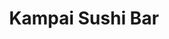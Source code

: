 ---
layout: place
title: "Kampai Sushi Bar"
permalink: /missouri/st-louis/kampai-sushi-bar.html
stateAbbr: MO
stateName: Missouri
cityName: St. Louis
seo:
  name: "Kampai Sushi Bar"
  type: Restaurant
  links: https://kampaisushibarstl.com/
description: "Cheery venue, with floor table options, offers creative rolls, nigiri & other Japanese standards. Kampai Sushi Bar serves delicious sushi in St. Louis, Missouri. Try fresh Japanese dishes for a great dining experience. Available for takeout, delivery, lunch, and dinner."
place_id: ChIJOdAadSi12IcR7yUw42Qq_Os
photos:
  - name: >-
      places/ChIJOdAadSi12IcR7yUw42Qq_Os/photos/AeeoHcK05WoEkFDHr2co1aUf7wpemUe0qmoNYWjulE9DGFiqHWuWO3lXqFpsDHhWvD4bEzOyD0zsqyagCZfk3zwYzjfzyvh3FFFNE3iX1xRXKGQcwO-h8HWzrAGKaTJvWjqQMDsJbPcp3xwk_X87m6dBX0zutJFrKW8uaM9GXvarXEQNgmjBQ-jnfqX5-X7WDvvve1RJ51jW8TxYdHPKRwSPTzECwvZUg0DnWLyind_lCrmUk4EAbzCr-5A_i7BCQpBxEYMXH9ibi4qrqxdg9oYBQzuDJ6QjTznNiiVwZoMHyRAcDwWFbVlb3fT1_myn-GzS8Vo2Dfrt3Thm6oqWt4ZJOLAV9bsFyKwhDNerQ4-sql90a9zCbJjAjPhAK_bFtwxf58aiHH8YYvQ3jH8Ouv23Y1wvG_qbTL99N2-G-MK51Mg
    widthPx: 3456
    heightPx: 4608
    authorAttributions:
      - displayName: R Cusick
        uri: https://maps.google.com/maps/contrib/104686778021455925536
        photoUri: >-
          https://lh3.googleusercontent.com/a-/ALV-UjUoHeReoMefM4X50vFmKZ735SZbn2bIZwbg2lnytR0MMhaqqk5oVQ=s100-p-k-no-mo
    flagContentUri: >-
      https://www.google.com/local/imagery/report/?cb_client=maps_api_places.places_api&image_key=!1e10!2sCIHM0ogKEICAgICe99bWOw&hl=en-US
    googleMapsUri: >-
      https://www.google.com/maps/place//data=!3m4!1e2!3m2!1sCIHM0ogKEICAgICe99bWOw!2e10!4m2!3m1!1s0x87d8b528751ad039:0xebfc2a64e33025ef
  - name: >-
      places/ChIJOdAadSi12IcR7yUw42Qq_Os/photos/AeeoHcJAFIC5MCmSrNW6QDUugm8UzMtXOmWgOc25cEYAXRKOkP6ct5iE086mO94gw4c7Q2NVC6NRtk-ZAsGXaORGt552A3Ys86zoME5i5PXY48auKQZhpY9WtroxLy-20DLufNdmTjQkcUGPJ8D5xKJGovXMMUtaK14rgHekmTqWyzdHU9oNztkSVg90UNHyZF1_bMsnZrBIqg70wmmEAymK7HzlbN9XUMCc9Wt3nWpGrq_T1tpGKQfjg8143NWWvM1GI6FeH9HphsZfJDJoijmX40BMbfICeeTxMqhTj4iEEkrK3g
    widthPx: 2700
    heightPx: 4800
    authorAttributions:
      - displayName: Kampai Sushi Bar
        uri: https://maps.google.com/maps/contrib/114785346149527113640
        photoUri: >-
          https://lh3.googleusercontent.com/a/ACg8ocKCNcaEKeFZHVQhC97Sj_ABfu5erhZerP7BwtvwGlCilK9vYw=s100-p-k-no-mo
    flagContentUri: >-
      https://www.google.com/local/imagery/report/?cb_client=maps_api_places.places_api&image_key=!1e10!2sAF1QipPxSKzge9Dmkg-9xDVx1tUMcZkmM_Ei7h8LDtUN&hl=en-US
    googleMapsUri: >-
      https://www.google.com/maps/place//data=!3m4!1e2!3m2!1sAF1QipPxSKzge9Dmkg-9xDVx1tUMcZkmM_Ei7h8LDtUN!2e10!4m2!3m1!1s0x87d8b528751ad039:0xebfc2a64e33025ef
  - name: >-
      places/ChIJOdAadSi12IcR7yUw42Qq_Os/photos/AeeoHcLoibrs1ZZIW-dhViR3lVwl41bHRfZ7u737ieIjfTjrbpTExbNfS4u9hyNeZypT5anldOd7fxZlN2iWmmIO9yBGpTDg5TSvOFTiq520ZbA-CI8snQRkaSX35wHlBfHz5_fONkuV0ODrk3TqmLcMnTGbzXNzQNuscVaJeZqjID6U0niV9dp9aDrgtpZkg0Y8BSlJLM8yXTZ-l4tR8EIliyTZlEnb7xzT5ZnsofGygvLmsbdzx22S-d12QgFQ6ec3o8gfxCnBcKg3J8x-pVyrk58w0gGw24RLr_FiN_UMoE4uOHQHNpM2o9TJ7T-0a4CiCjYGzrXnKPoRJ_CJw5Tq1MEBr7R8aJ4wpcWjj8P6UJH8pkc0m2tcrP-DfRRcIwpmczKtK1buyKB3m_2Tz-xnFrUp1Fp0sJYmTche1pFBepA
    widthPx: 4032
    heightPx: 3024
    authorAttributions:
      - displayName: A S
        uri: https://maps.google.com/maps/contrib/112167028153196140131
        photoUri: >-
          https://lh3.googleusercontent.com/a-/ALV-UjUyXGqgU-cYv79VsDC2eYeTsz35L3_KMhP8If58StooscW2ArSf6w=s100-p-k-no-mo
    flagContentUri: >-
      https://www.google.com/local/imagery/report/?cb_client=maps_api_places.places_api&image_key=!1e10!2sCIHM0ogKEICAgICDoq2lSQ&hl=en-US
    googleMapsUri: >-
      https://www.google.com/maps/place//data=!3m4!1e2!3m2!1sCIHM0ogKEICAgICDoq2lSQ!2e10!4m2!3m1!1s0x87d8b528751ad039:0xebfc2a64e33025ef
  - name: >-
      places/ChIJOdAadSi12IcR7yUw42Qq_Os/photos/AeeoHcKf8gUaWVIM7NDSzZ7NLJ-9WC1WFA9hyV-3QK33fvskY93TJw1oyIaU4MYYPB3Una5_g1cT71rMEv6BWVxyzYCMcUNddbsSGEUqMsrA5K6hbM_wqsopBrBcCmJdIt86GjbLNmi_mwrE5nztDxGoQcF3pS7kYiu9iq3wcfAo0sUJjXlXv_7vTgCaW4FJGCsQbkaWBtcPXeMfwQPq1TfJ3r07J7hjQBaw-WFIfuRfZlt2ayeqygX4trEM_BWmJ2in05dUQdq7LzxPlnQ8UhShm4xFsNkiU5UqU7tKSCtaOrgtPyFvr9bKKz2YWQ1G0enBX9T5zZXuogerr2lMgl8It2K3hzx7cnmGR7Qt9c4-8-ihdVFzWQShov0wipa-P-aFsT0QqJe4e8IbGelUngGmZIUxaXjW781WT-WCh9EIqcL4gQ
    widthPx: 4032
    heightPx: 3024
    authorAttributions:
      - displayName: Zach Xanders
        uri: https://maps.google.com/maps/contrib/111733862671336819340
        photoUri: >-
          https://lh3.googleusercontent.com/a-/ALV-UjUxYnkizGNiM0oSiHDupfsAPvfPxxAPPmIIFhBsNGfqk2BBkQZv=s100-p-k-no-mo
    flagContentUri: >-
      https://www.google.com/local/imagery/report/?cb_client=maps_api_places.places_api&image_key=!1e10!2sCIHM0ogKEICAgICHlsO7Bg&hl=en-US
    googleMapsUri: >-
      https://www.google.com/maps/place//data=!3m4!1e2!3m2!1sCIHM0ogKEICAgICHlsO7Bg!2e10!4m2!3m1!1s0x87d8b528751ad039:0xebfc2a64e33025ef
  - name: >-
      places/ChIJOdAadSi12IcR7yUw42Qq_Os/photos/AeeoHcIdCeKCVNxIPVqP7jfESbRDQRkMDYRmMVVnL62Qe9UZNzTqZ0jK1CcMHzxe2lNeti172IVdftTHxQTW8F5LBC3T0ZOExqK7OJzskN4U3h7mA23-HSNu-fEkfGA1mbuEm9mc1VfjZl7vii1ibYrPayG4UFPxu7zpPOs0MKNEX1z9Ni_8FZncf07gQzGHHhGpRQ6tUYVFDtqrrEo6zwcLOkE4c7gRgjyxM1t3uah6FpsYVaG-dRpAB1cSx4WorI47o19PY-cANqId-z4ILrrNDi2oC6PXccG1hQToTR-uycpkKbDw2DzsFlmSQ7l-bvwNb8OVhkzNkp_C76TGzFwZdpDwLkXf8pYMDg2bnbcNlsys-aLzF04AvPIxus61TUQP3ehyeIPgTuV2lcLDa3dXAHu8udNZiFgLMmHozLRBYQtgrss
    widthPx: 3024
    heightPx: 4032
    authorAttributions:
      - displayName: roya
        uri: https://maps.google.com/maps/contrib/112637076825433496262
        photoUri: >-
          https://lh3.googleusercontent.com/a-/ALV-UjXOUhTtK7Y680jduj2fk0xH35f9FgbM2mueAiL5XrGSNJlkhOQ=s100-p-k-no-mo
    flagContentUri: >-
      https://www.google.com/local/imagery/report/?cb_client=maps_api_places.places_api&image_key=!1e10!2sCIHM0ogKEICAgICHt5OG5AE&hl=en-US
    googleMapsUri: >-
      https://www.google.com/maps/place//data=!3m4!1e2!3m2!1sCIHM0ogKEICAgICHt5OG5AE!2e10!4m2!3m1!1s0x87d8b528751ad039:0xebfc2a64e33025ef
  - name: >-
      places/ChIJOdAadSi12IcR7yUw42Qq_Os/photos/AeeoHcIFoj5siZ0X0vZErhMMcLjV_Hp2tfhqhwRglVW8WX9A0R2ILUrIxdij7n3pTWikWWZ4AJkiB8YnHjQubT4T4zAOlN8DKs7ME9di6A24Xk4Vb4oLo7i9NyKRljiCslW7aB9qkGQjP0ch0ghSJ9RhPmeaTjws9pCbXL-5uS1znqr_-Z2704ODbsBhN1YBZqn4WkDOzWuKVcX7226dF_dglapIMj9LTZF9Oa5KaeBOG84NiDDSd960LVmATh3kk8EJF_S9LvyzqwMDDnjWc7OHU1U_98_I_AjUbehbcKa1MntklX4lBO1FSHOlzJKpxCeG-kGQnhhjgkWWMPCR_QiQfwj5DRlqGzkRNxtWY86oGfYY6makrWyA-EIvSBIKeX4JfqLfxl90d1hStsnX432U3oYm9VM5gdqU3JQn3e2Q9A0
    widthPx: 3024
    heightPx: 4032
    authorAttributions:
      - displayName: Muhammet Barut
        uri: https://maps.google.com/maps/contrib/113699331251848450141
        photoUri: >-
          https://lh3.googleusercontent.com/a-/ALV-UjWG_S3GDxy2Q-RdBvH9hGw1RZtuTLToo7StJjHLxtWCQIX1E9xH=s100-p-k-no-mo
    flagContentUri: >-
      https://www.google.com/local/imagery/report/?cb_client=maps_api_places.places_api&image_key=!1e10!2sCIHM0ogKEICAgIDrtZ2GOA&hl=en-US
    googleMapsUri: >-
      https://www.google.com/maps/place//data=!3m4!1e2!3m2!1sCIHM0ogKEICAgIDrtZ2GOA!2e10!4m2!3m1!1s0x87d8b528751ad039:0xebfc2a64e33025ef
  - name: >-
      places/ChIJOdAadSi12IcR7yUw42Qq_Os/photos/AeeoHcKCK5WpoQ1TL3TZ4VQMz2B8fm1rGIE1xzBclBry51yRxEKqUfSvkpnxZuGn31mgQYDNQDVuIdOclCYB1-HJQ58VhWAjsYGy3TYaX9ldzCUbKGpp-WV7pHZ5JKrdx235sgOybAupwL7Kl-XvZs958qRvC7ft6aiaXTsd4H0HKCOMTsJEk4s34guVa9iIDRP-ay4-aSCVTVIcnNXLhSpqaQooe78PheeE2IIgoZg8ZGfF5dlrG3z597VIVyBMRINj6yBBteUfJWpVOlJZFALG7d4KGASfBwQikEYOY9HUP1q6ztqZXnu7AXycOm7XuxogAgORFJLFLXFFrFUEPdteoYwNn880G2O49cHDIgFujytPe_1EHbTox_tzyXfyGZc5lOTE1fHe_cAYSRz4X2Apm8Rfufxz-Zh8qa2Ib_9F7b__wA
    widthPx: 4096
    heightPx: 3072
    authorAttributions:
      - displayName: Alex Budovski
        uri: https://maps.google.com/maps/contrib/100428972600607604674
        photoUri: >-
          https://lh3.googleusercontent.com/a/ACg8ocK9lLoHyelT_qajGWqy997zB0fpfasUcLkTFAl14APdFM6klEHy=s100-p-k-no-mo
    flagContentUri: >-
      https://www.google.com/local/imagery/report/?cb_client=maps_api_places.places_api&image_key=!1e10!2sCIHM0ogKEICAgICLsu77Vw&hl=en-US
    googleMapsUri: >-
      https://www.google.com/maps/place//data=!3m4!1e2!3m2!1sCIHM0ogKEICAgICLsu77Vw!2e10!4m2!3m1!1s0x87d8b528751ad039:0xebfc2a64e33025ef
  - name: >-
      places/ChIJOdAadSi12IcR7yUw42Qq_Os/photos/AeeoHcIchL-FsoIp4jaCBPp9kf4ux0VKHK8h7A94DFAYDwFPwnb9U7zCwmnOqI-H9HvgxUgqYGAaMhjQvarJwo04Ewe0QhuAS9dMa0cHWivbbGbgAZmvkXbVsUNCSdQSYNYAkajmGvgxas9Gpq1NmMPLszZTr9M-rk8_1eprORkqToPWeYfoO_jVq-B5_Nq5a4rx6RrUlwI9rGUwN46D8ipUxtPsSGqt8LDEFD4XwQQzoRMHTX491GkTtQnKH_V82GP7TwVdTLiC2Y0Kw0NUH6dbMiClPZTxVu_Z29ZB0zVvVbBO7JKqWW1k8uKnUUC2itWsAFGJn36NvyFHRLDee5b6Pjf-HJ_McY00b-8vSEMQOcFzEr3CI8VW_BXXAE3iSmeuGb8nGcWzc8GRqTx8YFY4tALuCVKoWUvs_Wy4Xbh_KtlgVw
    widthPx: 4032
    heightPx: 3024
    authorAttributions:
      - displayName: John Han
        uri: https://maps.google.com/maps/contrib/101916609337349975926
        photoUri: >-
          https://lh3.googleusercontent.com/a-/ALV-UjUMUGr3V6uo7Q1cIW2LcJZcU_ICpXsOO50zyu1nhYK3mhmRkMWoiA=s100-p-k-no-mo
    flagContentUri: >-
      https://www.google.com/local/imagery/report/?cb_client=maps_api_places.places_api&image_key=!1e10!2sCIHM0ogKEICAgIC32aaHUA&hl=en-US
    googleMapsUri: >-
      https://www.google.com/maps/place//data=!3m4!1e2!3m2!1sCIHM0ogKEICAgIC32aaHUA!2e10!4m2!3m1!1s0x87d8b528751ad039:0xebfc2a64e33025ef
  - name: >-
      places/ChIJOdAadSi12IcR7yUw42Qq_Os/photos/AeeoHcJCT-QL1kQfrD-jga34se-8okp0b1cVr9AB8ITc9doxIMhhfYCSq_5RAwkj7xCMmJGX6FInGtWx9hSbcKmSJe4oNJckPvHPfJM2GqJ-6NMgsPRtO76ZbV_gjKgScdJQYZXuidHByH3GkXRBz8AzkKVqOqrYDyt5O9L2F-E_p6_ZwU8G47D3-UIzsz0XzIAEBS1kYBth1Py8LZklC0Yj_8AuSc8LZTmU6yp1astf-EbRz1MawybE4AmIciW3LbJXT4fjBjRZuw-0oIQRiOuenLf6PoT95_fxriJxodP0_1R0QTlJqaqhZ5oiVRpmptZUScQkw1K0-YYbV0LnNmPRj4iumcBM7LM5nGR5aabBtLzlVdej62yKcBwDWgNf0bdv1FXEopjoZAq6DifmhfJif-hux-RtyRHfPpq0EBswlk8
    widthPx: 4032
    heightPx: 3024
    authorAttributions:
      - displayName: William Roestel
        uri: https://maps.google.com/maps/contrib/112849555520013317016
        photoUri: >-
          https://lh3.googleusercontent.com/a-/ALV-UjW9FWl8M1W4f1zZrHYn5BF9boTj4BrvA91r8-ErgSLDpzAjQcpUAw=s100-p-k-no-mo
    flagContentUri: >-
      https://www.google.com/local/imagery/report/?cb_client=maps_api_places.places_api&image_key=!1e10!2sCIHM0ogKEICAgICT9fX1IQ&hl=en-US
    googleMapsUri: >-
      https://www.google.com/maps/place//data=!3m4!1e2!3m2!1sCIHM0ogKEICAgICT9fX1IQ!2e10!4m2!3m1!1s0x87d8b528751ad039:0xebfc2a64e33025ef
  - name: >-
      places/ChIJOdAadSi12IcR7yUw42Qq_Os/photos/AeeoHcLfqKqZhCpC6SX2cEWZo0aH8bjg1nSWds1OH2m9_dbbSfVEyviqZMEFynIEQqSov4hPnmGf1GNHgeGX3jV-8IwmN_qdQrdE_5CM_lVyrkQvqzeK0Bq5xJhi-FIjqOUzwBzHMj3-OY0nTThgQ6Jc_Zd0zRP-sm58SpVzX-cQZ63DEEDwmc-cTRnX3UgTn1gicaWTENo0OIbTGYrFlaMZEcSawRlp4W2rdtFqiDbSRge6aJW6QxFjOHz7vu26PkswvPjB3DVwTmDfGds1ryc5NaaIaafddkmV8kGZ2-AM8S3nKo_2Wpz3kj0N43sK8SOYlDmvj94llmTcwQt6NoVxV2M83yXmuVruS7CmRfpycQP_vDZTAjEb3MUiBwOMEWuGJT19Awr8--q3r8vYEZt_TDDr8kphvJIkg9caw4q3SiJ2GA
    widthPx: 3024
    heightPx: 4032
    authorAttributions:
      - displayName: Sara Govero
        uri: https://maps.google.com/maps/contrib/113911962148621238111
        photoUri: >-
          https://lh3.googleusercontent.com/a-/ALV-UjXjMU7z97rdD2svn1-C9GTSS1Q9RqzHUm9ZZLTms7BWSiwdRcMj=s100-p-k-no-mo
    flagContentUri: >-
      https://www.google.com/local/imagery/report/?cb_client=maps_api_places.places_api&image_key=!1e10!2sCIHM0ogKEICAgIDLyqybBw&hl=en-US
    googleMapsUri: >-
      https://www.google.com/maps/place//data=!3m4!1e2!3m2!1sCIHM0ogKEICAgIDLyqybBw!2e10!4m2!3m1!1s0x87d8b528751ad039:0xebfc2a64e33025ef
address: 4949 W Pine Blvd, St. Louis, MO 63108, USA
street: 4949 W Pine Blvd
city: St. Louis
state: MO
zip: '63108'
country: USA
neighborhood: Central West End
latitude: '38.642274'
longitude: '-90.263534'
accessibility_options:
  wheelchairAccessibleParking: false
  wheelchairAccessibleEntrance: true
  wheelchairAccessibleRestroom: true
  wheelchairAccessibleSeating: true
business_status: OPERATIONAL
name: Kampai Sushi Bar
google_maps_links:
  directionsUri: >-
    https://www.google.com/maps/dir//''/data=!4m7!4m6!1m1!4e2!1m2!1m1!1s0x87d8b528751ad039:0xebfc2a64e33025ef!3e0
  placeUri: https://maps.google.com/?cid=17004512905840829935
  writeAReviewUri: >-
    https://www.google.com/maps/place//data=!4m3!3m2!1s0x87d8b528751ad039:0xebfc2a64e33025ef!12e1
  reviewsUri: >-
    https://www.google.com/maps/place//data=!4m4!3m3!1s0x87d8b528751ad039:0xebfc2a64e33025ef!9m1!1b1
  photosUri: >-
    https://www.google.com/maps/place//data=!4m3!3m2!1s0x87d8b528751ad039:0xebfc2a64e33025ef!10e5
primary_type: Sushi Restaurant
opening_hours:
  regular: null
  current: null
secondary_opening_hours:
  regular:
    weekdayDescriptions: null
    type: null
  current:
    weekdayDescriptions: null
    type: null
phone: (314) 367-2020
price_level: PRICE_LEVEL_MODERATE
price_range: $30 &ndash; $50
rating: '4.4'
rating_count: 569
website: https://kampaisushibarstl.com/
reviews:
  - name: >-
      places/ChIJOdAadSi12IcR7yUw42Qq_Os/reviews/ChdDSUhNMG9nS0VJQ0FnTURBeEphRDV3RRAB
    relativePublishTimeDescription: 2 months ago
    rating: 5
    text:
      text: >-
        The sushi here is delicious. The ambience is very nice and classy. They
        also have a section in the back with low, short-legged tables and floor
        chairs for a more authentic experience.
      languageCode: en
    originalText:
      text: >-
        The sushi here is delicious. The ambience is very nice and classy. They
        also have a section in the back with low, short-legged tables and floor
        chairs for a more authentic experience.
      languageCode: en
    authorAttribution:
      displayName: Lorena Valentina
      uri: https://www.google.com/maps/contrib/114887465240979253908/reviews
      photoUri: >-
        https://lh3.googleusercontent.com/a/ACg8ocIaCCEL_6K2JpqSTZMtmSSxVa-XBDCJ_2q1Lb1RZ1nZUOP8hQ=s128-c0x00000000-cc-rp-mo
    publishTime: '2025-02-07T01:46:35.625954Z'
    flagContentUri: >-
      https://www.google.com/local/review/rap/report?postId=ChdDSUhNMG9nS0VJQ0FnTURBeEphRDV3RRAB&d=17924085&t=1
    googleMapsUri: >-
      https://www.google.com/maps/reviews/data=!4m6!14m5!1m4!2m3!1sChdDSUhNMG9nS0VJQ0FnTURBeEphRDV3RRAB!2m1!1s0x87d8b528751ad039:0xebfc2a64e33025ef
  - name: >-
      places/ChIJOdAadSi12IcR7yUw42Qq_Os/reviews/ChZDSUhNMG9nS0VJQ0FnSURmNlpxTlBREAE
    relativePublishTimeDescription: 3 months ago
    rating: 5
    text:
      text: >-
        From the door to the bill, I enjoyed it.

        I tasted Hamachi Kama (appetizer) for first time. The combination with
        the Radish, soy sauce and that fish was nice. My entree, Donkatsu with
        Asahi beer . Finished with tea. Great time there
      languageCode: en
    originalText:
      text: >-
        From the door to the bill, I enjoyed it.

        I tasted Hamachi Kama (appetizer) for first time. The combination with
        the Radish, soy sauce and that fish was nice. My entree, Donkatsu with
        Asahi beer . Finished with tea. Great time there
      languageCode: en
    authorAttribution:
      displayName: jordan lancheros
      uri: https://www.google.com/maps/contrib/103474121950126033206/reviews
      photoUri: >-
        https://lh3.googleusercontent.com/a/ACg8ocLeMvzMFBtTwjqdGFEbVZaOf0ScaY6IMKyl3kYoS3csMlIy7w=s128-c0x00000000-cc-rp-mo
    publishTime: '2025-01-08T01:18:44.934355Z'
    flagContentUri: >-
      https://www.google.com/local/review/rap/report?postId=ChZDSUhNMG9nS0VJQ0FnSURmNlpxTlBREAE&d=17924085&t=1
    googleMapsUri: >-
      https://www.google.com/maps/reviews/data=!4m6!14m5!1m4!2m3!1sChZDSUhNMG9nS0VJQ0FnSURmNlpxTlBREAE!2m1!1s0x87d8b528751ad039:0xebfc2a64e33025ef
  - name: >-
      places/ChIJOdAadSi12IcR7yUw42Qq_Os/reviews/ChdDSUhNMG9nS0VJQ0FnTUNnbk0teXVnRRAB
    relativePublishTimeDescription: a month ago
    rating: 5
    text:
      text: >-
        This place deserves a better rating. Fish was phenomenal. Rice was on
        point! Great traditional items like ohshinko & tataki. I’ll definitely
        be back!!
      languageCode: en
    originalText:
      text: >-
        This place deserves a better rating. Fish was phenomenal. Rice was on
        point! Great traditional items like ohshinko & tataki. I’ll definitely
        be back!!
      languageCode: en
    authorAttribution:
      displayName: Max Thompson
      uri: https://www.google.com/maps/contrib/117518866649563977298/reviews
      photoUri: >-
        https://lh3.googleusercontent.com/a-/ALV-UjXstm1M37mZJlQTKr-8XWbAUN37nOe4BiNEk5NFjwdx3Bf9hJdw=s128-c0x00000000-cc-rp-mo-ba4
    publishTime: '2025-03-11T13:30:36.383612Z'
    flagContentUri: >-
      https://www.google.com/local/review/rap/report?postId=ChdDSUhNMG9nS0VJQ0FnTUNnbk0teXVnRRAB&d=17924085&t=1
    googleMapsUri: >-
      https://www.google.com/maps/reviews/data=!4m6!14m5!1m4!2m3!1sChdDSUhNMG9nS0VJQ0FnTUNnbk0teXVnRRAB!2m1!1s0x87d8b528751ad039:0xebfc2a64e33025ef
  - name: >-
      places/ChIJOdAadSi12IcR7yUw42Qq_Os/reviews/ChZDSUhNMG9nS0VJQ0FnSURydFoyR2NBEAE
    relativePublishTimeDescription: 8 months ago
    rating: 4
    text:
      text: >-
        I liked the squishy pillows in the booths and general chill vibe. The
        rolls this time were underwhelming— the OMG roll was more style than
        substance. Other rolls I’ve had here previously were better. If you care
        about the atmosphere, I recommend. If you want to gorge on really
        delicious sushi, go to Sushi Ai.
      languageCode: en
    originalText:
      text: >-
        I liked the squishy pillows in the booths and general chill vibe. The
        rolls this time were underwhelming— the OMG roll was more style than
        substance. Other rolls I’ve had here previously were better. If you care
        about the atmosphere, I recommend. If you want to gorge on really
        delicious sushi, go to Sushi Ai.
      languageCode: en
    authorAttribution:
      displayName: Muhammet Barut
      uri: https://www.google.com/maps/contrib/113699331251848450141/reviews
      photoUri: >-
        https://lh3.googleusercontent.com/a-/ALV-UjWG_S3GDxy2Q-RdBvH9hGw1RZtuTLToo7StJjHLxtWCQIX1E9xH=s128-c0x00000000-cc-rp-mo-ba3
    publishTime: '2024-08-09T03:28:48.478665Z'
    flagContentUri: >-
      https://www.google.com/local/review/rap/report?postId=ChZDSUhNMG9nS0VJQ0FnSURydFoyR2NBEAE&d=17924085&t=1
    googleMapsUri: >-
      https://www.google.com/maps/reviews/data=!4m6!14m5!1m4!2m3!1sChZDSUhNMG9nS0VJQ0FnSURydFoyR2NBEAE!2m1!1s0x87d8b528751ad039:0xebfc2a64e33025ef
  - name: >-
      places/ChIJOdAadSi12IcR7yUw42Qq_Os/reviews/ChZDSUhNMG9nS0VJQ0FnSUNWNVBmVkFnEAE
    relativePublishTimeDescription: 3 months ago
    rating: 5
    text:
      text: >-
        I came here last night to pick up my take-out order. I ordered a salmon
        roll, a spider roll, and then a rainbow roll. I enjoyed all my rolls
        last night, and they were delicious. It was much needed for my late
        dinner. The restaurant was spacious inside, and the staff were friendly
        and inviting. I'll come here again soon for a dine-in experience. :)


        update: I have recently moved into the neighborhood, and this sushi
        restaurant is my go-to place to enjoy tasty sushi or sashimi with
        drinks. The ambiance is inviting, the staff is super friendly, and the
        location is perfect if you live in CWE, located close to BJH. The small
        patio area that they have is pet-friendly, so you can bring your fur
        baby with you if you decide to come and try this place! I highly
        recommend this place if you are a foodie and love Japanese food.
      languageCode: en
    originalText:
      text: >-
        I came here last night to pick up my take-out order. I ordered a salmon
        roll, a spider roll, and then a rainbow roll. I enjoyed all my rolls
        last night, and they were delicious. It was much needed for my late
        dinner. The restaurant was spacious inside, and the staff were friendly
        and inviting. I'll come here again soon for a dine-in experience. :)


        update: I have recently moved into the neighborhood, and this sushi
        restaurant is my go-to place to enjoy tasty sushi or sashimi with
        drinks. The ambiance is inviting, the staff is super friendly, and the
        location is perfect if you live in CWE, located close to BJH. The small
        patio area that they have is pet-friendly, so you can bring your fur
        baby with you if you decide to come and try this place! I highly
        recommend this place if you are a foodie and love Japanese food.
      languageCode: en
    authorAttribution:
      displayName: Nat Rose
      uri: https://www.google.com/maps/contrib/109968705096597854179/reviews
      photoUri: >-
        https://lh3.googleusercontent.com/a/ACg8ocLu2Eh4uiggxuDaGooLXaR4eIVlRLLhGS-2adks-vE7fDOsAA=s128-c0x00000000-cc-rp-mo-ba6
    publishTime: '2024-12-25T06:07:09.059834Z'
    flagContentUri: >-
      https://www.google.com/local/review/rap/report?postId=ChZDSUhNMG9nS0VJQ0FnSUNWNVBmVkFnEAE&d=17924085&t=1
    googleMapsUri: >-
      https://www.google.com/maps/reviews/data=!4m6!14m5!1m4!2m3!1sChZDSUhNMG9nS0VJQ0FnSUNWNVBmVkFnEAE!2m1!1s0x87d8b528751ad039:0xebfc2a64e33025ef
parking_options:
  freeParkingLot: false
  paidParkingLot: false
  freeStreetParking: true
  paidStreetParking: true
  valetParking: false
  freeGarageParking: false
  paidGarageParking: false
payment_options:
  acceptsCreditCards: true
  acceptsDebitCards: true
  acceptsCashOnly: false
  acceptsNfc: true
allow_dogs: null
curbside_pickup: true
delivery: true
dine_in: true
good_for_children: false
good_for_groups: true
good_for_sports: false
live_music: false
menu_for_children: false
outdoor_seating: true
reservable: true
restroom: true
serves_beer: true
serves_breakfast: false
serves_brunch: false
serves_cocktails: true
serves_coffee: false
serves_dinner: true
serves_dessert: true
serves_lunch: true
serves_vegetarian_food: true
serves_wine: true
takeout: true
summary: >-
  Cheery venue, with floor table options, offers creative rolls, nigiri & other
  Japanese standards.

---